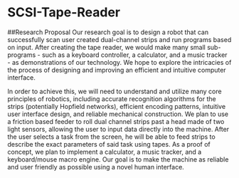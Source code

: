# SCSI-Tape-Reader

##Research Proposal
Our research goal is to design a robot that can successfully scan user created dual-channel strips and run programs based on input. After creating the tape reader, we would make many small sub-programs - such as a keyboard controller, a calculator, and a music tracker - as demonstrations of our technology. We hope to explore the intricacies of the process of designing and improving an efficient and intuitive computer interface.

In order to achieve this, we will need to understand and utilize many core principles of robotics, including accurate recognition algorithms for the strips (potentially Hopfield networks), efficient encoding patterns, intuitive user interface design, and reliable mechanical construction. We plan to use a friction based feeder to roll dual channel strips past a head made of two light sensors, allowing the user to input data directly into the machine. After the user selects a task from the screen, he will be able to feed strips to describe the exact parameters of said task using tapes. As a proof of concept, we plan to implement a calculator, a music tracker, and a keyboard/mouse macro engine. Our goal is to make the machine as reliable and user friendly as possible using a novel human interface.
